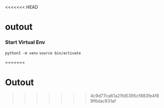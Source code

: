 <<<<<<< HEAD
# outout

### Start Virtual Env
`python3 -m venv`
`source bin/activate`


=======
# Outout
>>>>>>> 4c9d77ca61a21fd5395cf883fe4f89f6dac931af
